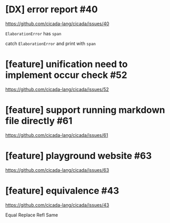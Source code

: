 # [DX] error report #40

https://github.com/cicada-lang/cicada/issues/40

`ElaborationError` has `span`

catch `ElaborationError` and print with `span`

# [feature] unification need to implement occur check #52

https://github.com/cicada-lang/cicada/issues/52

# [feature] support running markdown file directly #61

https://github.com/cicada-lang/cicada/issues/61

# [feature] playground website #63

https://github.com/cicada-lang/cicada/issues/63

# [feature] equivalence #43

https://github.com/cicada-lang/cicada/issues/43

Equal
Replace
Refl
Same
